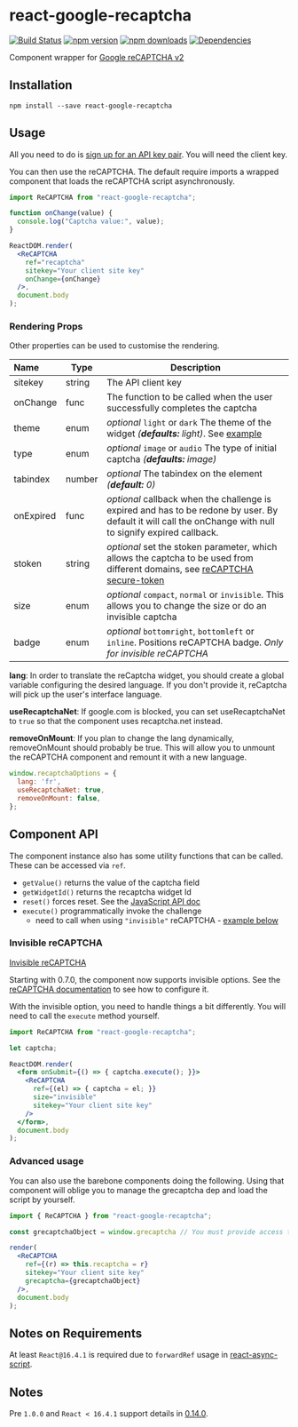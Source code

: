 # react-google-recaptcha

[![Build Status][travis.img]][travis.url] [![npm version][npm.img]][npm.url] [![npm downloads][npm.dl.img]][npm.dl.url] [![Dependencies][deps.img]][deps.url]

Component wrapper for [Google reCAPTCHA v2][reCAPTCHA]

## Installation

```shell
npm install --save react-google-recaptcha
```

## Usage

All you need to do is [sign up for an API key pair][signup]. You will need the client key.

You can then use the reCAPTCHA. The default require imports a wrapped component that loads the reCAPTCHA script asynchronously.

```jsx
import ReCAPTCHA from "react-google-recaptcha";

function onChange(value) {
  console.log("Captcha value:", value);
}

ReactDOM.render(
  <ReCAPTCHA
    ref="recaptcha"
    sitekey="Your client site key"
    onChange={onChange}
  />,
  document.body
);
```

### Rendering Props

Other properties can be used to customise the rendering.

| Name | Type | Description |
|:---- | ---- | ------ |
| sitekey | string | The API client key |
| onChange | func | The function to be called when the user successfully completes the captcha |
| theme | enum | *optional* `light` or `dark` The theme of the widget *(__defaults:__ light)*. See [example][docs_theme]
| type | enum | *optional* `image` or `audio` The type of initial captcha *(__defaults:__ image)*
| tabindex | number | *optional* The tabindex on the element *(__default:__ 0)*
| onExpired | func | *optional* callback when the challenge is expired and has to be redone by user. By default it will call the onChange with null to signify expired callback. |
| stoken | string | *optional* set the stoken parameter, which allows the captcha to be used from different domains, see [reCAPTCHA secure-token] |
| size | enum | *optional* `compact`, `normal` or `invisible`. This allows you to change the size or do an invisible captcha |
| badge | enum | *optional* `bottomright`, `bottomleft` or `inline`. Positions reCAPTCHA badge. *Only for invisible reCAPTCHA* |


__lang__: In order to translate the reCaptcha widget, you should create a global variable configuring the desired language. If you don't provide it, reCaptcha will pick up the user's interface language.

__useRecaptchaNet__: If google.com is blocked, you can set useRecaptchaNet to `true` so that the component uses recaptcha.net instead.

__removeOnMount__: If you plan to change the lang dynamically, removeOnMount should probably be true. This will allow you to unmount the reCAPTCHA component and remount it with a new language.

```js
window.recaptchaOptions = {
  lang: 'fr',
  useRecaptchaNet: true,
  removeOnMount: false,
};
```

## Component API

The component instance also has some utility functions that can be called. These can be accessed via `ref`.

- `getValue()` returns the value of the captcha field
- `getWidgetId()` returns the recaptcha widget Id
- `reset()` forces reset. See the [JavaScript API doc][js_api]
- `execute()` programmatically invoke the challenge
  - need to call when using `"invisible"` reCAPTCHA - [example below](#invisible-recaptcha)

### Invisible reCAPTCHA

[Invisible reCAPTCHA](https://developers.google.com/recaptcha/docs/versions)

Starting with 0.7.0, the component now supports invisible options. See the [reCAPTCHA documentation](https://developers.google.com/recaptcha/docs/invisible) to see how to configure it.

With the invisible option, you need to handle things a bit differently. You will need to call the `execute` method yourself.

```jsx
import ReCAPTCHA from "react-google-recaptcha";

let captcha;

ReactDOM.render(
  <form onSubmit={() => { captcha.execute(); }}>
    <ReCAPTCHA
      ref={(el) => { captcha = el; }}
      size="invisible"
      sitekey="Your client site key"
    />
  </form>,
  document.body
);
```


### Advanced usage

You can also use the barebone components doing the following. Using that component will oblige you to manage the grecaptcha dep and load the script by yourself.

```jsx
import { ReCAPTCHA } from "react-google-recaptcha";

const grecaptchaObject = window.grecaptcha // You must provide access to the google grecaptcha object.

render(
  <ReCAPTCHA
    ref={(r) => this.recaptcha = r}
    sitekey="Your client site key"
    grecaptcha={grecaptchaObject}
  />,
  document.body
);
```

## Notes on Requirements
At least `React@16.4.1` is required due to `forwardRef` usage in [react-async-script](https://github.com/dozoisch/react-async-script).

## Notes

Pre `1.0.0` and `React < 16.4.1` support details in [0.14.0](https://github.com/dozoisch/react-google-recaptcha/tree/v0.14.0).

[travis.img]: https://travis-ci.org/dozoisch/react-google-recaptcha.svg?branch=master
[travis.url]: https://travis-ci.org/dozoisch/react-google-recaptcha
[npm.img]: https://badge.fury.io/js/react-google-recaptcha.svg
[npm.url]: http://badge.fury.io/js/react-google-recaptcha
[npm.dl.img]: https://img.shields.io/npm/dm/react-google-recaptcha.svg
[npm.dl.url]: https://www.npmjs.com/package/react-google-recaptcha
[deps.img]: https://david-dm.org/dozoisch/react-google-recaptcha.svg
[deps.url]: https://david-dm.org/dozoisch/react-google-recaptcha

[reCAPTCHA]: https://www.google.com/recaptcha
[signup]: http://www.google.com/recaptcha/admin
[docs]: https://developers.google.com/recaptcha
[docs_theme]: https://developers.google.com/recaptcha/docs/faq#can-i-customize-the-recaptcha-widget
[js_api]: https://developers.google.com/recaptcha/docs/display#js_api
[rb]: https://github.com/react-bootstrap/react-bootstrap/
[reCAPTCHA secure-token]: https://developers.google.com/recaptcha/docs/secure_token
